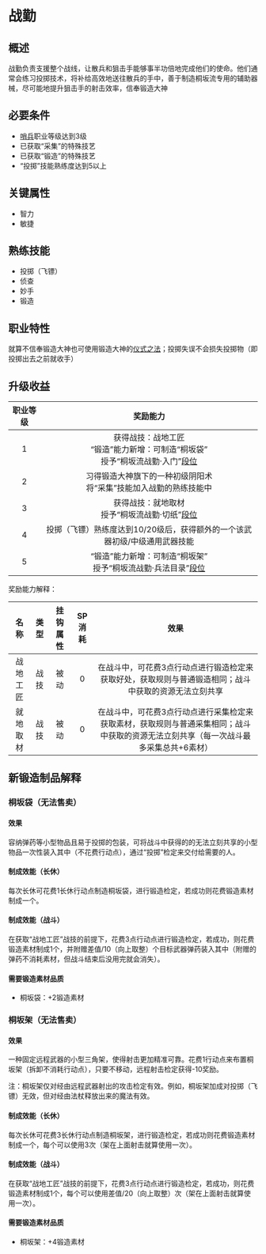 # 战勤

## 概述

战勤负责支援整个战线，让散兵和狙击手能够事半功倍地完成他们的使命。他们通常会练习投掷技术，将补给高效地送往散兵的手中，善于制造桐坂流专用的辅助器械，尽可能地提升狙击手的射击效率，信奉锻造大神

## 必要条件

* <a href="../../../basicJob/Sentinel" target="_blank">哨兵</a>职业等级达到3级
* 已获取“采集”的特殊技艺
* 已获取“锻造”的特殊技艺
* “投掷”技能熟练度达到5以上

## 关键属性

* 智力
* 敏捷

## 熟练技能

* 投掷（飞镖）
* 侦查
* 妙手
* 锻造
  
## 职业特性

就算不信奉锻造大神也可使用锻造大神的<a href="/rules/V4.x rules/8·magic/#仪式之法" target="_blank">仪式之法</a>；投掷失误不会损失投掷物（即投掷出去之前就收手）

## 升级收益

职业等级|奖励能力
:--:|:--:
1|获得战技：战地工匠<br>“锻造”能力新增：可制造“桐坂袋”<br>授予“桐坂流战勤·入门”<a href="../../dan" target="_blank">段位</a>
2|习得锻造大神旗下的一种初级阴阳术<br>将“采集”技能加入战勤的熟练技能中
3|获得战技：就地取材<br>授予“桐坂流战勤·切纸”<a href="../../dan" target="_blank">段位</a>
4|投掷（飞镖）熟练度达到10/20级后，获得额外的一个该武器初级/中级通用武器技能
5|“锻造”能力新增：可制造“桐坂架”<br>授予“桐坂流战勤·兵法目录”<a href="../../dan" target="_blank">段位</a>

奖励能力解释：

名称|类型|挂钩属性|SP消耗|效果
:--:|:--:|:--:|:--:|:--:
战地工匠|战技|被动|0|在战斗中，可花费3点行动点进行锻造检定来获取好处，获取规则与普通锻造相同；战斗中获取的资源无法立刻共享
就地取材|战技|被动|0|在战斗中，可花费3点行动点进行采集检定来获取素材，获取规则与普通采集相同；战斗中获取的资源无法立刻共享（每一次战斗最多采集总共+6素材）

## 新锻造制品解释

### 桐坂袋（无法售卖）

#### 效果

容纳弹药等小型物品且易于投掷的包装，可将战斗中获得的的无法立刻共享的小型物品一次性装入其中（不花费行动点），通过“投掷”检定来交付给需要的人。

#### 制成效能（长休）

每次长休可花费1长休行动点制造桐坂袋，进行锻造检定，若成功则花费锻造素材制成一个。

#### 制成效能（战斗）

在获取“战地工匠”战技的前提下，花费3点行动点进行锻造检定，若成功，则花费锻造素材制成1个，并附赠差值/10（向上取整）个目标武器弹药装入其中（附赠的弹药不消耗素材，但战斗结束后没用完就会消失）。

#### 需要锻造素材品质

* 桐坂袋：+2锻造素材

### 桐坂架（无法售卖）

#### 效果

一种固定远程武器的小型三角架，使得射击更加精准可靠。花费1行动点来布置桐坂架（拆卸不消耗行动点），只要不移动，远程射击检定获得-10奖励。

注：桐坂架仅对经由远程武器射出的攻击检定有效。例如，桐坂架加成对投掷（飞镖）无效，但对经由法杖释放出来的魔法有效。

#### 制成效能（长休）

每次长休可花费3长休行动点制造桐坂架，进行锻造检定，若成功则花费锻造素材制成一个，每个可以使用3次（架在上面射击就算使用一次）。

#### 制成效能（战斗）

在获取“战地工匠”战技的前提下，花费3点行动点进行锻造检定，若成功，则花费锻造素材制成1个，每个可以使用差值/20（向上取整）次（架在上面射击就算使用一次）。

#### 需要锻造素材品质

* 桐坂架：+4锻造素材
